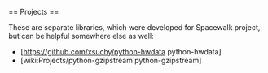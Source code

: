 
== Projects ==

These are separate libraries, which were developed for Spacewalk project, but can be helpful somewhere else as well:

 * [https://github.com/xsuchy/python-hwdata python-hwdata]
 * [wiki:Projects/python-gzipstream python-gzipstream]
